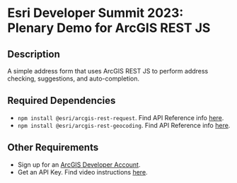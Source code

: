 # Esri Developer Summit 2023: Plenary Demo for ArcGIS REST JS

## Description
A simple address form that uses ArcGIS REST JS to perform address checking, suggestions, and auto-completion.

## Required Dependencies <a name="dep"></a>

- `npm install @esri/arcgis-rest-request`. Find API Reference info [here](https://developers.arcgis.com/arcgis-rest-js/api-reference/arcgis-rest-request/).
- `npm install @esri/arcgis-rest-geocoding`. Find API Reference info [here](https://developers.arcgis.com/arcgis-rest-js/api-reference/arcgis-rest-geocoding/).

## Other Requirements <a name="req"></a>

- Sign up for an [ArcGIS Developer Account](https://developers.arcgis.com/sign-up/).
- Get an API Key. Find video instructions [here](https://www.youtube.com/watch?v=StVncn6DLzc.).

